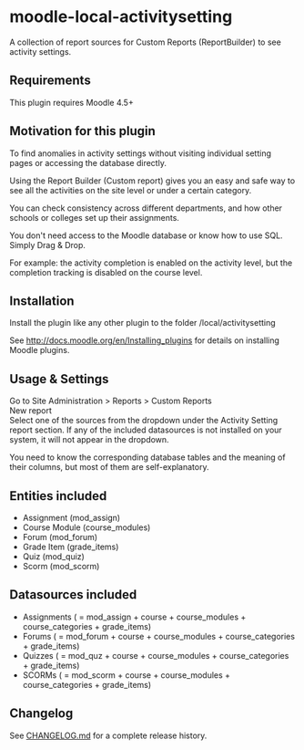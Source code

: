 moodle-local-activitysetting
============================

A collection of report sources for Custom Reports (ReportBuilder) to see activity settings.

Requirements
------------

This plugin requires Moodle 4.5+

Motivation for this plugin
--------------------------

To find anomalies in activity settings without visiting individual setting pages or accessing the database directly.

Using the Report Builder (Custom report) gives you an easy and safe way to see
all the activities on the site level or under a certain category.

You can check consistency across different departments, and how other schools or colleges set up their assignments.

You don't need access to the Moodle database or know how to use SQL. Simply Drag & Drop.

For example: the activity completion is enabled on the activity level, but the completion tracking is disabled on the course level.

Installation
------------

Install the plugin like any other plugin to the folder
/local/activitysetting

See http://docs.moodle.org/en/Installing_plugins for details on installing Moodle plugins.


Usage & Settings
----------------

Go to Site Administration > Reports > Custom Reports <br>
New report <br>
Select one of the sources from the dropdown under the Activity Setting report section. If any of the included datasources
is not installed on your system, it will not appear in the dropdown.

You need to know the corresponding database tables and the meaning of their columns, but most of them are self-explanatory.

Entities included
-------------------
-   Assignment (mod_assign)
-   Course Module (course_modules)
-   Forum (mod_forum)
-   Grade Item (grade_items)
-   Quiz (mod_quiz)
-   Scorm (mod_scorm)

Datasources included
--------------------
-   Assignments ( = mod_assign +  course + course_modules + course_categories + grade_items)
-   Forums ( = mod_forum +  course + course_modules + course_categories + grade_items)
-   Quizzes ( = mod_quz +  course + course_modules + course_categories + grade_items)
-   SCORMs ( = mod_scorm +  course + course_modules + course_categories + grade_items)

Changelog
---------
See [CHANGELOG.md](CHANGELOG.md) for a complete release history.